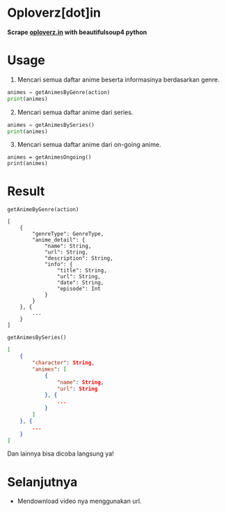 # Oploverz[dot]in

**Scrape [oploverz.in](https://www.oploverz.in) with beautifulsoup4 python**

# Usage

1. Mencari semua daftar anime beserta informasinya berdasarkan genre.
```py
animes = getAnimesByGenre(action) 
print(animes)
```

2. Mencari semua daftar anime dari series.
```py
animes = getAnimesBySeries()
print(animes)
```

3. Mencari semua daftar anime dari on-going anime.
```
animes = getAnimesOngoing()
print(animes)
```


# Result

`getAnimeByGenre(action)`


```
[
	{
		"genreType": GenreType,
		"anime_detail": {
			"name": String,
			"url": String,
			"description": String,
			"info": {
				"title": String,
				"url": String,
				"date": String,
				"episode": Int
			}
		}
	}, {
		...
	}
]
```

`getAnimesBySeries()`

```json
[
	{
		"character": String,
		"animes": [
			{
				"name": String,
				"url": String
			}, {
				...
			}
		]
	}, {
		...
	}
]
```

Dan lainnya bisa dicoba langsung ya!

# Selanjutnya

- Mendownload video nya menggunakan url.